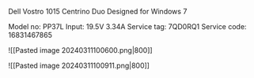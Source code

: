 
Dell Vostro 1015
Centrino Duo
Designed for Windows 7

Model no: PP37L
Input: 19.5V 3.34A
Service tag: 7QD0RQ1
Service code: 16831467865

![[Pasted image 20240311100600.png|800]]

![[Pasted image 20240311100911.png|800]]

